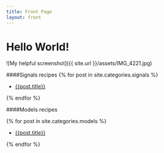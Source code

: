 ```yaml
---
title: Front Page
layout: front
---
```




Hello World!
===============

![My helpful screenshot]({{ site.url }}/assets/IMG_4221.jpg)



####Signals recipes
{% for post in site.categories.signals %}

* [{{post.title}}]({{site.baseurl}}{{post.url}})

{% endfor %}

####Models recipes

{% for post in site.categories.models %}

* [{{post.title}}]({{site.baseurl}}{{post.url}})

{% endfor %}


